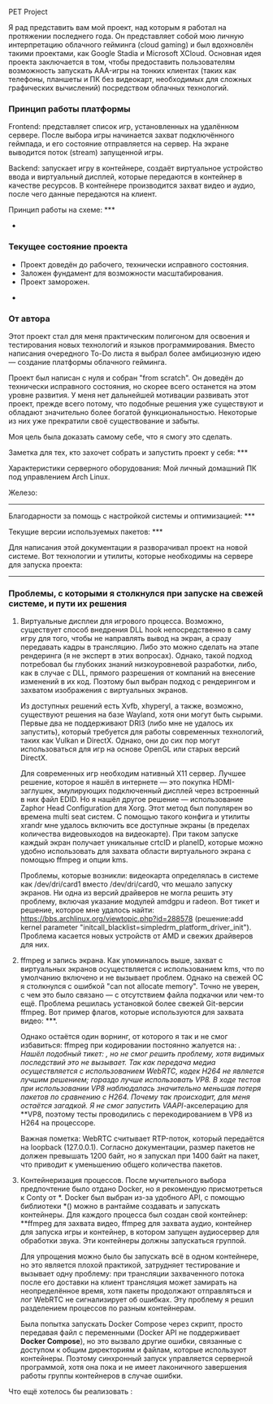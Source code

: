 PET Project

Я рад представить вам мой проект, над которым я работал на протяжении последнего года. Он представляет собой мою личную интерпретацию облачного гейминга (cloud gaming) и был вдохновлён такими проектами, как Google Stadia и Microsoft XCloud. Основная идея проекта заключается в том, чтобы предоставить пользователям возможность запускать AAA-игры на тонких клиентах (таких как телефоны, планшеты и ПК без видеокарт, необходимых для сложных графических вычислений) посредством облачных технологий.

### Принцип работы платформы

Frontend: представляет список игр, установленных на удалённом сервере. После выбора игры начинается захват подключённого геймпада, и его состояние отправляется на сервер. На экране выводится поток (stream) запущенной игры.

Backend: запускает игру в контейнере, создаёт виртуальное устройство ввода и виртуальный дисплей, которые передаются в контейнер в качестве ресурсов. В контейнере производится захват видео и аудио, после чего данные передаются на клиент.

Принцип работы на схеме: ***

*

### Текущее состояние проекта

- Проект доведён до рабочего, технически исправного состояния.
- Заложен фундамент для возможности масштабирования.
- Проект заморожен.

*

### От автора

Этот проект стал для меня практическим полигоном для освоения и тестирования новых технологий и языков программирования. Вместо написания очередного To-Do листа я выбрал более амбициозную идею — создание платформы облачного гейминга.

Проект был написан с нуля и собран "from scratch". Он доведён до технически исправного состояния, но скорее всего останется на этом уровне развития. У меня нет дальнейшей мотивации развивать этот проект, прежде всего потому, что подобные решения уже существуют и обладают значительно более богатой функциональностью. Некоторые из них уже прекратили своё существование и забыты.

Моя цель была доказать самому себе, что я смогу это сделать.

Заметка для тех, кто захочет собрать и запустить проект у себя: ***

Характеристики серверного оборудования:
Мой личный домашний ПК под управлением Arch Linux.

Железо:
***

Благодарности за помощь с настройкой системы и оптимизацией: ***

Текущие версии используемых пакетов: ***

Для написания этой документации я разворачивал проект на новой системе. Вот технологии и утилиты, которые необходимы на сервере для запуска проекта:
***

### Проблемы, с которыми я столкнулся при запуске на свежей системе, и пути их решения

1. Виртуальные дисплеи для игрового процесса. Возможно, существует способ внедрения DLL hook непосредственно в саму игру для того, чтобы не направлять вывод на экран, а сразу передавать кадры в трансляцию. Либо это можно сделать на этапе рендеринга (я не эксперт в этих вопросах). Однако, такой подход потребовал бы глубоких знаний низкоуровневой разработки, либо, как в случае с DLL, прямого разрешения от компаний на внесение изменений в их код. Поэтому был выбран подход с рендерингом и захватом изображения с виртуальных экранов.

   Из доступных решений есть Xvfb, xhyperyl, а также, возможно, существуют решения на базе Wayland, хотя они могут быть сырыми. Первые два не поддерживают DRI3 (либо мне не удалось их запустить), который требуется для работы современных технологий, таких как Vulkan и DirectX. Однако, они до сих пор могут использоваться для игр на основе OpenGL или старых версий DirectX.

   Для современных игр необходим нативный X11 сервер. Лучшее решение, которое я нашёл в интернете — это покупка HDMI-заглушек, эмулирующих подключенный дисплей через встроенный в них файл EDID. Но я нашёл другое решение — использование Zaphor Head Configuration для Xorg. Этот метод был популярен во времена multi seat  систем. С помощью такого конфига и утилиты xrandr мне удалось включить все доступные экраны (в пределах количества видеовыходов на видеокарте).
   При таком запуске каждый экран получает уникальные crtcID и planeID, которые можно удобно использовать для захвата области виртуального экрана с помощью ffmpeg и опции kms.

   Проблемы, которые возникли: видеокарта определялась в системе как /dev/dri/card1 вместо /dev/dri/card0, что мешало запуску экранов. Ни одна из версий драйверов не могла решить эту проблему, включая указание модулей amdgpu и radeon. Вот тикет и решение, которое мне удалось найти: https://bbs.archlinux.org/viewtopic.php?id=288578 (решение:add kernel parameter "initcall_blacklist=simpledrm_platform_driver_init"). Проблема касается новых устройств от AMD и свежих драйверов для них.

2. ffmpeg и запись экрана. Как упоминалось выше, захват с виртуальных экранов осуществляется с использованием kms, что по умолчанию включено и не вызывает проблем. Однако на свежей ОС я столкнулся с ошибкой "can not allocate memory". Точно не уверен, с чем это было связано — с отсутствием файла подкачки или чем-то ещё. Проблема решилась установкой более свежей Git-версии ffmpeg. Вот пример флагов, которые используются для захвата видео: ***.

   Однако остаётся один ворнинг, от которого я так и не смог избавиться: ffmpeg при кодировании постоянно жалуется на: *. Нашёл подобный тикет: *, но не смог решить проблему, хотя видимых последствий это не вызывает. Так как передача медиа осуществляется с использованием WebRTC, кодек H264 не является лучшим решением; гораздо лучше использовать VP8. В ходе тестов при использовании VP8 наблюдалась значительно меньшая потеря пакетов по сравнению с H264. Почему так происходит, для меня остаётся загадкой. Я не смог запустить VAAPI**-акселерацию для **VP8, поэтому тесты проводились с перекодированием в VP8 из H264 на процессоре.

   Важная пометка: WebRTC считывает RTP-поток, который передаётся на loopback (127.0.0.1). Согласно документации, размер пакетов не должен превышать 1200 байт, но я запускал при 1400 байт на пакет, что приводит к уменьшению общего количества пакетов.

3. Контейнеризация процессов. После мучительного выбора предпочтение было отдано Docker, но я рекомендую присмотреться к Conty от *. Docker был выбран из-за удобного API, с помощью библиотеки *() можно в рантайме создавать и запускать контейнеры. Для каждого процесса был создан свой контейнер: **ffmpeg для захвата видео, ffmpeg для захвата аудио, контейнер для запуска игры и контейнер, в котором запущен аудиосервер для обработки звука. Эти контейнеры должны запускаться группой.

   Для упрощения можно было бы запускать всё в одном контейнере, но это является плохой практикой, затрудняет тестирование и вызывает одну проблему: при трансляции захваченного потока после его доставки на клиент трансляция может замирать на неопределённое время, хотя пакеты продолжают отправляться и лог WebRTC не сигнализирует об ошибках. Эту проблему я решил разделением процессов по разным контейнерам.

   Была попытка запускать Docker Compose через скрипт, просто передавая файл с переменными (Docker API не поддерживает **Docker Compose**), но это вызвало другие ошибки, связанные с доступом к общим директориям и файлам, которые используют контейнеры. Поэтому синхронный запуск управляется серверной программой, хотя она пока и не имеет лаконичного завершения работы группы контейнеров в случае ошибки.

Что ещё хотелось бы реализовать :
